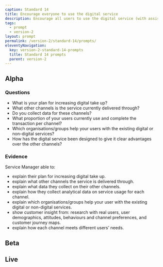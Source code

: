 ```yaml
---
caption: Standard 14
title: Encourage everyone to use the digital service
description: Encourage all users to use the digital service (with assisted digital support if required) alongside an appropriate plan to phase out non-digital channels and services.
tags:
  - prompt
  - version-2
layout: prompt
permalink: /version-2/standard-14/prompts/
eleventyNavigation:
  key: version-2-standard-14-prompts
  title: Standard 14 prompts
  parent: version-2
---
```


## Alpha

### Questions

- What is your plan for increasing digital take up?
- What other channels is the service currently delivered through?
- Do you collect data for these channels?
- What proportion of your users currently use and complete the transaction per channel?
- Which organisations/groups help your users with the existing digital or non-digital services?
- How has the digital service been designed to give it clear advantages over the other channels?

### Evidence

Service Manager able to:

- explain their plan for increasing digital take up.
- explain what other channels the service is delivered through.
- explain what data they collect on their other channels.
- explain how they collect analytical data on service usage for each channel.
- explain which organisations/groups help your user with the existing digital or non-digital services.
- show customer insight from: research with real users, user demographics, attitudes, behaviours and channel preferences, and customer journey maps.
- explain how each channel meets different users’ needs.

## Beta

## Live
